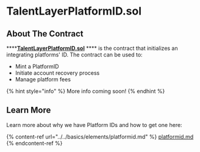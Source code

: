 # TalentLayerPlatformID.sol

## **About The Contract**

****[**TalentLayerPlatformID.sol**](https://github.com/TalentLayer/talentlayer-id-contracts/blob/main/contracts/TalentLayerPlatformID.sol) **** is the contract that initializes an integrating platforms' ID. The contract can be used to:

* Mint a PlatformID
* Initiate account recovery process
* Manage platform fees

{% hint style="info" %}
More info coming soon!
{% endhint %}

## Learn More

Learn more about why we have Platform IDs and how to get one here:

{% content-ref url="../../basics/elements/platformid.md" %}
[platformid.md](../../basics/elements/platformid.md)
{% endcontent-ref %}
